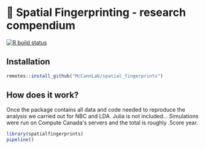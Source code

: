 # :book: Spatial Fingerprinting - research compendium

[![R build status](https://github.com/McCannLab/spatial_fingerprints/workflows/R-CMD-check/badge.svg)](https://github.com/McCannLab/spatial_fingerprints/actions)

## Installation

```R
remotes::install_github("McCannLab/spatial_fingerprints")
```

## How does it work?

Once the package contains all data and code needed to reproduce the analysis we
carried out for NBC and LDA. Julia is not included... Simulations were run on
Compute Canada's servers and the total is roughly .5core year.


```R
library(spatialfingerprints)
pipeline()
```
